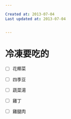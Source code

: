 ```yaml
---

Created at: 2013-07-04
Last updated at: 2013-07-04


---
```


# 冷凍要吃的


- [ ] 花椰菜
- [ ] 四季豆
- [ ] 蔬菜湯
- [ ] 雞丁
- [ ] 雞腿肉

